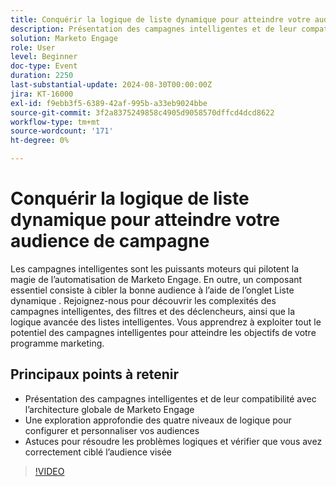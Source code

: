 ```yaml
---
title: Conquérir la logique de liste dynamique pour atteindre votre audience de campagne
description: Présentation des campagnes intelligentes et de leur compatibilité avec l’architecture globale de Marketo Engage Séance d’immersion dans les quatre niveaux de logique pour configurer et personnaliser vos audiences Astuces pour résoudre les problèmes de votre logique et vérifier que vous avez correctement ciblé l’audience visée
solution: Marketo Engage
role: User
level: Beginner
doc-type: Event
duration: 2250
last-substantial-update: 2024-08-30T00:00:00Z
jira: KT-16000
exl-id: f9ebb3f5-6389-42af-995b-a33eb9024bbe
source-git-commit: 3f2a8375249858c4905d9058570dffcd4dcd8622
workflow-type: tm+mt
source-wordcount: '171'
ht-degree: 0%

---
```


# Conquérir la logique de liste dynamique pour atteindre votre audience de campagne

Les campagnes intelligentes sont les puissants moteurs qui pilotent la magie de l’automatisation de Marketo Engage. En outre, un composant essentiel consiste à cibler la bonne audience à l’aide de l’onglet Liste dynamique . Rejoignez-nous pour découvrir les complexités des campagnes intelligentes, des filtres et des déclencheurs, ainsi que la logique avancée des listes intelligentes. Vous apprendrez à exploiter tout le potentiel des campagnes intelligentes pour atteindre les objectifs de votre programme marketing.

## Principaux points à retenir

* Présentation des campagnes intelligentes et de leur compatibilité avec l’architecture globale de Marketo Engage
* Une exploration approfondie des quatre niveaux de logique pour configurer et personnaliser vos audiences
* Astuces pour résoudre les problèmes logiques et vérifier que vous avez correctement ciblé l’audience visée

>[!VIDEO](https://video.tv.adobe.com/v/3432943/?learn=on)

